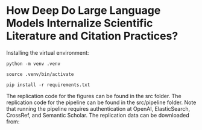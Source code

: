 # How Deep Do Large Language Models Internalize Scientific Literature and Citation Practices?

Installing the virtual environment: 
```
python -m venv .venv

source .venv/bin/activate

pip install -r requirements.txt
```

The replication code for the figures can be found in the src folder.
The replication code for the pipeline can be found in the src/pipeline folder. Note that running the pipeline requires authentication at OpenAI, ElasticSearch, CrossRef, and Semantic Scholar.
The replication data can be downloaded from: 